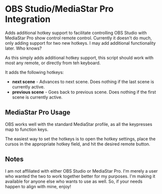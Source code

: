 # OBS Studio/MediaStar Pro Integration
Adds additional hotkey support to facilitate controlling OBS Studio with MediaStar Pro show control remote control. Currently it doesn't do much, only adding support for two new hotkeys. I may add additional functionality later. Who knows?

As this simply adds additional hotkey support, this script should work with most any remote, or directly from teh keyboard.

It adds the following hotkeys:
  * **next scene** - Advances to next scene. Does nothing if the last scene is currently active.
  * **previous scene** - Goes back to previous scene. Does nothing if the first scene is currently active.
  
## MediaStar Pro Usage
OBS works well with the standard MediaStar profile, as all the keypresses map to function keys.

The easiest way to set the hotkeys is to open the hotkey settings, place the cursos in the appropriate hotkey field, and hit the desired remote button.

## Notes
I am not affiliated with either OBS Studio or MediaStar Pro. I'm merely a user who wanted the two to work together better for my purposes. I'm making it available for anyone else who wants to use as well. So, if your needs happen to align with mine, enjoy!

